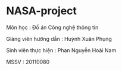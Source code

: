 # NASA-project
Môn học : Đồ án Công nghệ thông tin

Giảng viên hướng dẫn : Huỳnh Xuân Phụng

Sinh viên thực hiện : Phan Nguyễn Hoài Nam

MSSV : 20110080
